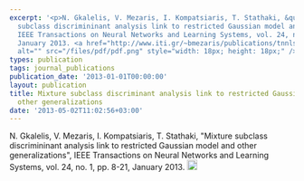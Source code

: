 ```yaml
---
excerpt: '<p>N. Gkalelis, V. Mezaris, I. Kompatsiaris, T. Stathaki, &quot;Mixture
  subclass discrimininant analysis link to restricted Gaussian model and other generalizations&quot;,
  IEEE Transactions on Neural Networks and Learning Systems, vol. 24, no. 1, pp. 8-21,
  January 2013. <a href="http://www.iti.gr/~bmezaris/publications/tnnls13_preprint.pdf"><img
  alt="" src="/files/pdf/pdf.png" style="width: 18px; height: 18px;" /></a></p>'
types: publication
tags: journal_publications
publication_date: '2013-01-01T00:00:00'
layout: publication
title: Mixture subclass discriminant analysis link to restricted Gaussian model and
  other generalizations
date: '2013-05-02T11:02:56+03:00'
---
```

<p>N. Gkalelis, V. Mezaris, I. Kompatsiaris, T. Stathaki, &quot;Mixture subclass discrimininant analysis link to restricted Gaussian model and other generalizations&quot;, IEEE Transactions on Neural Networks and Learning Systems, vol. 24, no. 1, pp. 8-21, January 2013. <a href="http://www.iti.gr/~bmezaris/publications/tnnls13_preprint.pdf"><img alt="" src="/files/pdf/pdf.png" style="width: 18px; height: 18px;" /></a></p>
